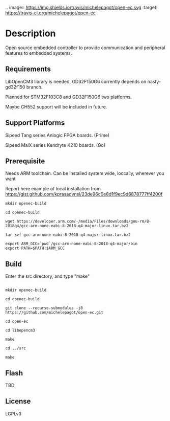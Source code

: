 .. image:: https://img.shields.io/travis/michelepagot/open-ec.svg
        :target: https://travis-ci.org/michelepagot/open-ec

Description
======

Open source embedded controller to provide communication and peripheral features to embedded systems.

Requirements
--------------

LibOpenCM3 library is needed, GD32F150G6 currently depends on nasty-gd32f150 branch.

Planned for STM32F103C8 and GD32F150G6 two platforms.

Maybe CH552 support will be included in future.

Support Platforms
--------------

Sipeed Tang series Anlogic FPGA boards. (Prime)

Sipeed MaiX series Kendryte K210 boards. (Go)

Prerequisite
--------------
Needs ARM toolchain. Can be installed system wide, loccally, wherever you want

Report here example of local installation from https://gist.github.com/kprasadvnsi/23de96c0e8d1f9ec9d6878777ff4200f
```
mkdir openec-build

cd openec-build

wget https://developer.arm.com/-/media/Files/downloads/gnu-rm/8-2018q4/gcc-arm-none-eabi-8-2018-q4-major-linux.tar.bz2

tar xvf gcc-arm-none-eabi-8-2018-q4-major-linux.tar.bz2

export ARM_GCC=`pwd`/gcc-arm-none-eabi-8-2018-q4-major/bin
export PATH=$PATH:$ARM_GCC
```

Build
--------------

Enter the src directory, and type "make"

```

mkdir openec-build

cd openec-build

git clone --recurse-submodules -j8  https://github.com/michelepagot/open-ec.git

cd open-ec

cd libopencm3

make

cd ../src

make
```


Flash
--------------

TBD

License
--------------

LGPLv3

